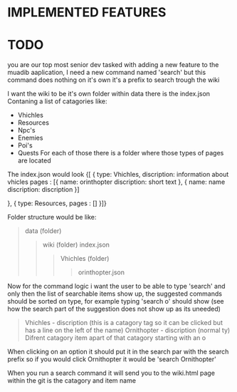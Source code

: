 # IMPLEMENTED FEATURES

# TODO

you are our top most senior dev tasked with adding a new feature to the muadib aaplication, I need a new command named 'search' but this command does nothing on it's own it's a prefix to search trough the wiki

I want the wiki to be it's own folder within data there is the index.json Contaning a list of catagories like:

- Vhichles
- Resources
- Npc's
- Enemies
- Poi's
- Quests
For each of those there is a folder where those types of pages are located

The index.json would look 
{[ {
    type: Vhichles, 
    discription: information about vhicles
    pages : [{
        name: orinthopter
        discription: short text
    },
    {
        name: name
        discription: discription
    }] 

},
{
    type: Resources, 
    pages : [] 
}]}

Folder structure would be like:
> data (folder)
>> wiki (folder)
>> index.json
>>> Vhichles (folder)
>>>> orinthopter.json

Now for the command logic i want the user to be able to type 'search' and only then the list of searchable items show up, the suggested commands should be sorted on type, for example typing 'search o' should show (see how the search part of the suggestion does not show up as its uneeded)
> Vhichles - discription (this is a catagory tag so it can be clicked but has a line on the left of the name)
> Ornithopter - discription (normal ty)
> Difrent catagory
> item apart of that catagory starting with an o

When clicking on an option it should put it in the search par with the search prefix so if you would click Ornithopter it would be 'search Ornithopter'

When you run a search command it will send you to the wiki.html page within the git is the catagory and item name
